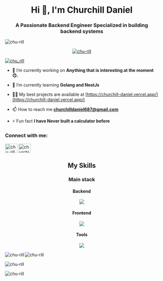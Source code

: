 <h1 align="center">Hi 👋, I'm Churchill Daniel</h1>
<h3 align="center">A Passionate Backend Engineer Specialized in building backend systems</h3>
<!-- <img align="right" alt="Coding" width="400" src="https://cdn.dribbble.com/users/1162077/screenshots/3848914/programmer.gif"> -->

<p align="left"> <img src="https://komarev.com/ghpvc/?username=chu-rill&label=Profile%20views&color=0e75b6&style=flat" alt="chu-rill" /> </p>

<p align="center"> <a href="https://github.com/ryo-ma/github-profile-trophy"><img src="https://github-profile-trophy.vercel.app/?username=chu-rill" alt="chu-rill" /></a> </p>

<p align="left"> <a href="https://twitter.com/chu_rill" target="blank"><img src="https://img.shields.io/twitter/follow/chu_rill?logo=twitter&style=for-the-badge" alt="chu_rill" /></a> </p>

- 🔭 I’m currently working on **Anything that is interesting at the moment🙃.**

- 🌱 I’m currently learning **Golang and NestJs**

- 👨‍💻 My best projects are available at [https://churchill-daniel.vercel.app/](https://churchill-daniel.vercel.app/)

- 📫 How to reach me **churchilldaniel687@gmail.com**

- ⚡ Fun fact **I have Never built a calculator before**

<h3 align="left">Connect with me:</h3>
<p align="left">
<a href="https://twitter.com/chu_rill" target="blank"><img align="center" src="https://raw.githubusercontent.com/rahuldkjain/github-profile-readme-generator/master/src/images/icons/Social/twitter.svg" alt="chu_rill" height="30" width="40" /></a>
<a href="https://linkedin.com/in/churchill daniel" target="blank"><img align="center" src="https://raw.githubusercontent.com/rahuldkjain/github-profile-readme-generator/master/src/images/icons/Social/linked-in-alt.svg" alt="churchill daniel" height="30" width="40" /></a>
</p>

<h2 align="center">My Skills</h2>
<h3 align="center">Main stack</h3>
<h4 align="center">Backend</h3>

<p align="center">
  <a href="https://skillicons.dev">
    <img src="https://skillicons.dev/icons?i=express,js,mongodb,mysql,nodejs,postgres,prisma,go,laravel,nestjs,ts,&theme=dark&perline=3" />
  </a>
</p>

<h4 align="center">Frontend</h3>
<p align="center">
  <a href="https://skillicons.dev">
    <img src="https://skillicons.dev/icons?i=css,html,js,react,tailwind,ts,&theme=dark&perline=3" />
  </a>
</p>

<h4 align="center">Tools</h3>
<p align="center">
  <a href="https://skillicons.dev">
    <img src="https://skillicons.dev/icons?i=git,github,postman,obsidian,vscode,mint,docker,githubactions,jest,linux,md,&theme=dark&perline=3" />
  </a>
</p>


<p><img align="left" src="https://github-readme-stats.vercel.app/api/top-langs?username=chu-rill&show_icons=true&theme=gruvbox&locale=en&layout=compact" alt="chu-rill" /></p>
<p><img src="https://github-readme-stats.vercel.app/api?username=chu-rill&show_icons=true&theme=gruvbox" alt="chu-rill" /></p>

<p><img align="center" src="https://github-readme-streak-stats.herokuapp.com/?user=chu-rill&theme=gruvbox" alt="chu-rill" /></p>
<p><img align="center" src="https://github-readme-stats.vercel.app/api/wakatime?username=chu_rill&layout=Compact&theme=gruvbox" alt="chu-rill" /></p>
